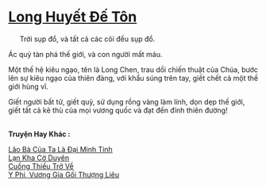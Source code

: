 <a href="https://truyentiki.com/long-huyet-de-ton.33820/" title="Long Huyết Đế Tôn"><h1>Long Huyết Đế Tôn</h1></a><div style="display:table"><img align="right" style="float: left; padding: 10px;" src="https://truyentiki.com/images/story/200x260/33820.jpg" alt="">Trời sụp đổ, và tất cả các cõi đều sụp đổ. <p></p> Ác quỷ tàn phá thế giới, và con người mất máu. <p></p> Một thế hệ kiêu ngạo, tên là Long Chen, trau dồi chiến thuật của Chúa, bước lên sự kiêu ngạo của thiên đàng, với khẩu súng trên tay, giết chết cả một thế giới hùng vĩ. <p></p> Giết người bất tử, giết quỷ, sử dụng rồng vàng làm lính, dọn dẹp thế giới, giết tất cả kẻ thù của mọi vương quốc và đạt đến đỉnh thiên đường!</div><p><br><b>Truyện Hay Khác :</b></p><a href="https://truyentiki.com/lao-ba-cua-ta-la-dai-minh-tinh.33819/" alt="Lão Bà Của Ta Là Đại Minh Tinh">Lão Bà Của Ta Là Đại Minh Tinh</a><br/><a href="https://github.com/nownovels/top500/tree/master/truyenhay/33841/" alt="Lạn Kha Cờ Duyên">Lạn Kha Cờ Duyên</a><br/><a href="https://github.com/nownovels/top500/tree/master/truyenhay/33920/" alt="Cuồng Thiếu Trở Về">Cuồng Thiếu Trở Về</a><br/><a href="https://github.com/nownovels/top500/tree/master/truyenhay/33876/" alt="Y Phi, Vương Gia Gối Thượng Liêu">Y Phi, Vương Gia Gối Thượng Liêu</a><br/>